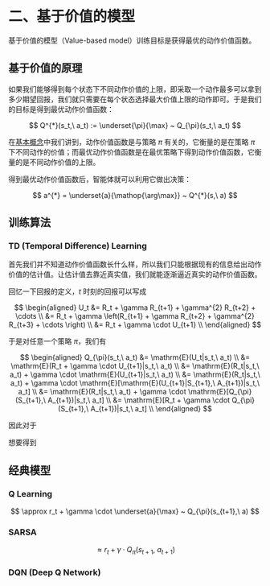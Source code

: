 # 二、基于价值的模型

基于价值的模型（Value-based model）训练目标是获得最优的动作价值函数。

## 基于价值的原理

如果我们能够得到每个状态下不同动作价值的上限，即采取一个动作最多可以拿到多少期望回报，我们就只需要在每个状态选择最大价值上限的动作即可。于是我们的目标是得到最优动作价值函数：

$$
Q^{*}(s_t,\ a_t) := \underset{\pi}{\max} ~ Q_{\pi}(s_t,\ a_t)
$$

在[基本概念](rl/1_basic_concepts.md#动作价值函数)中我们讲到，动作价值函数是与策略 $\pi$ 有关的，它衡量的是在策略 $\pi$ 下不同动作的价值；而最优动作价值函数是在最优策略下得到动作价值函数，它衡量的是不同动作价值的上限。

得到最优动作价值函数后，智能体就可以利用它做出决策：

$$
a^{*} = \underset{a}{\mathop{\arg\max}} ~ Q^{*}(s,\ a)
$$

## 训练算法

### TD (Temporal Difference) Learning

首先我们并不知道动作价值函数长什么样，所以我们只能根据现有的信息给出动作价值的估计值。让估计值去靠近真实值，我们就能逐渐逼近真实的动作价值函数。

回忆一下回报的定义，$t$ 时刻的回报可以写成

$$
\begin{aligned}
 U_t &= R_t + \gamma R_{t+1} + \gamma^{2} R_{t+2} + \cdots \\
 &= R_t + \gamma \left(R_{t+1} + \gamma R_{t+2} + \gamma^{2} R_{t+3} + \cdots \right) \\
 &= R_t + \gamma \cdot U_{t+1} \\
\end{aligned}
$$

于是对任意一个策略 $\pi$，我们有

$$
\begin{aligned}
 Q_{\pi}(s_t,\ a_t) &= \mathrm{E}(U_t|s_t,\ a_t) \\
 &= \mathrm{E}(R_t + \gamma \cdot U_{t+1}|s_t,\ a_t) \\
 &= \mathrm{E}(R_t|s_t,\ a_t) + \gamma \cdot \mathrm{E}(U_{t+1}|s_t,\ a_t) \\
 &= \mathrm{E}(R_t|s_t,\ a_t) + \gamma \cdot \mathrm{E}[\mathrm{E}(U_{t+1}|S_{t+1},\ A_{t+1})|s_t,\ a_t] \\
 &= \mathrm{E}(R_t|s_t,\ a_t) + \gamma \cdot \mathrm{E}[Q_{\pi}(S_{t+1},\ A_{t+1})|s_t,\ a_t] \\
 &= \mathrm{E}[R_t + \gamma \cdot Q_{\pi}(S_{t+1},\ A_{t+1})|s_t,\ a_t] \\
\end{aligned}
$$

因此对于

想要得到

## 经典模型

### Q Learning

$$
\approx r_t + \gamma \cdot \underset{a}{\max} ~ Q_{\pi}(s_{t+1},\ a)
$$

### SARSA

$$
\approx r_t + \gamma \cdot Q_{\pi}(s_{t+1},\ a_{t+1})
$$

### DQN (Deep Q Network)